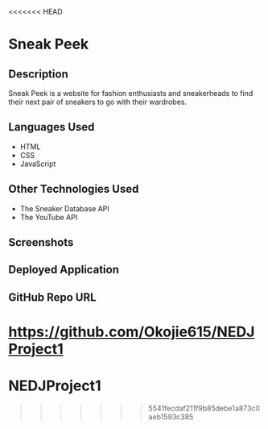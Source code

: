 <<<<<<< HEAD
# Sneak Peek

## Description
Sneak Peek is a website for fashion enthusiasts and sneakerheads to find their next pair of sneakers to go with their wardrobes.

## Languages Used
* HTML
* CSS
* JavaScript

## Other Technologies Used
* The Sneaker Database API
* The YouTube API

## Screenshots


## Deployed Application


## GitHub Repo URL
https://github.com/Okojie615/NEDJProject1
=======
# NEDJProject1
>>>>>>> 5541fecdaf211f9b85debe1a873c0aeb1593c385
